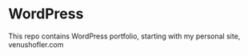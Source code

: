 # WordPress
This repo contains WordPress portfolio, starting with my personal site, venushofler.com

